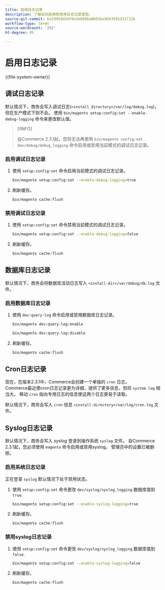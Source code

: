 ```yaml
---
title: 启用日志记录
description: 了解如何启用和禁用日志记录类型。
source-git-commit: 6a3995dd24f8e3e8686a8893be9693581d31712b
workflow-type: tm+mt
source-wordcount: '252'
ht-degree: 0%

---
```



# 启用日志记录

{{file-system-owner}}

## 调试日志记录

默认情况下，商务会写入调试日志(`<install_directory>/var/log/debug.log`)，但在生产模式下则不会。 使用 `bin/magento setup:config:set --enable-debug-logging` 命令来更改默认值。

>[!INFO]
>
>自Commerce 2.3.1起，您将无法再使用 `bin/magento config:set dev/debug/debug_logging` 命令启用或禁用当前模式的调试日志记录。

### 启用调试日志记录

1. 使用 `setup:config:set` 命令启用当前模式的调试日志记录。

   ```bash
   bin/magento setup:config:set --enable-debug-logging=true
   ```

1. 刷新缓存。

   ```bash
   bin/magento cache:flush
   ```

### 禁用调试日志记录

1. 使用 `setup:config:set` 命令禁用当前模式的调试日志记录。

   ```bash
   bin/magento setup:config:set --enable-debug-logging=false
   ```

1. 刷新缓存。

   ```bash
   bin/magento cache:flush
   ```

## 数据库日志记录

默认情况下，商务会将数据库活动日志写入 `<install-dir>/var/debug/db.log` 文件。

### 启用数据库日志记录

1. 使用 `dev:query-log` 命令启用或禁用数据库日志记录。

   ```bash
   bin/magento dev:query-log:enable
   ```

   ```bash
   bin/magento dev:query-log:disable
   ```

1. 刷新缓存。

   ```bash
   bin/magento cache:flush
   ```

## Cron日志记录

现在，在版本2.3.1中，Commerce会创建一个单独的 `cron` 日志。 \
Commerce最近使cron日志记录更为详细，提供了更多信息，但将 `system.log` 相当大。
移动 `cron` 指向专用日志的信息使这两个日志更易于读取。

默认情况下，商务会写入 `cron` 信息 `<install-directory>/var/log/cron.log` 文件。

## Syslog日志记录

默认情况下，商务会写入 _syslog_ 登录到操作系统 `syslog` 文件。
自Commerce 2.3.1起，您必须使用 `magento` 命令启用或禁用syslog。
管理员中的设置已被删除。

### 启用系统日志记录

正在登录 `syslog` 默认情况下处于禁用状态。

1. 使用 `setup:config:set` 命令更改 `dev/syslog/syslog_logging` 数据库值到 `true`.

   ```bash
   bin/magento setup:config:set --enable-syslog-logging=true
   ```

1. 刷新缓存。

   ```bash
   bin/magento cache:flush
   ```

### 禁用syslog日志记录

1. 使用 `setup:config:set` 命令更改 `dev/syslog/syslog_logging` 数据库值到 `false`.

   ```bash
   bin/magento setup:config:set --enable-syslog-logging=false
   ```

1. 刷新缓存。

   ```bash
   bin/magento cache:flush
   ```
